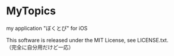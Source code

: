 MyTopics
========

my application "ぼくとぴ" for iOS

This software is released under the MIT License, see LICENSE.txt.  
（完全に自分用だけど一応）
